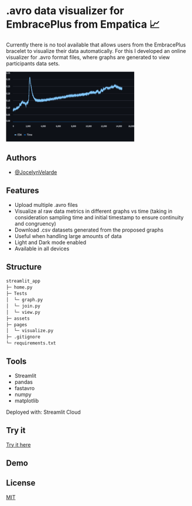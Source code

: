 
# .avro data visualizer for EmbracePlus from Empatica 📈

Currently there is no tool available that allows users from the EmbracePlus bracelet to visualize their data automatically. For this I developed an online visualizer for .avro format files, where graphs are generated to view participants data sets. 

<img src="assets/example.png" alt="graph example" width="350" height="190">

## Authors

- [@JocelynVelarde](https://github.com/JocelynVelarde)

## Features

- Upload multiple .avro files
- Visualize al raw data metrics in different graphs vs time (taking in consideration sampling time and initial timestamp to ensure continuity and congruency)
- Download .csv datasets generated from the proposed graphs
- Useful when handling large amounts of data
- Light and Dark mode enabled
- Available in all devices

## Structure
```bash
streamlit_app 
├─ home.py
├─ Tests
│  └─ graph.py
│  └─ join.py
│  └─ view.py
├─ assets
├─ pages
│  └─ visualize.py
├─ .gitignore
└─ requirements.txt
```

## Tools

- Streamlit
- pandas
- fastavro
- numpy
- matplotlib

Deployed with: Streamlit Cloud

## Try it

[Try it here](https://embraceplusview.streamlit.app/)

## Demo




## License

[MIT](https://choosealicense.com/licenses/mit/)




